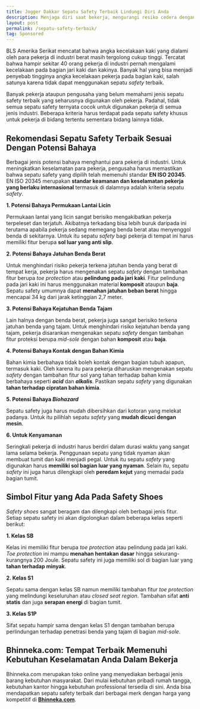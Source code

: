 ```yaml
---
title: Jogger Dakkar Sepatu Safety Terbaik Lindungi Diri Anda
description: Menjaga diri saat bekerja, mengurangi resiko cedera dengan menggunakan outfit yang tepat.
layout: post
permalink: /sepatu-safety-terbaik/
tag: Sponsored
---
```

BLS Amerika Serikat mencatat bahwa angka kecelakaan kaki yang dialami oleh para pekerja di industri berat masih tergolong cukup tinggi. Tercatat bahwa hampir sekitar 40 orang pekerja di industri pernah mengalami kecelakaan pada bagian jari kaki dan kakinya. Banyak hal yang bisa menjadi penyebab tingginya angka kecelakaan pekerja pada bagian kaki, salah satunya karena tidak dapat menggunakan sepatu _safety_ terbaik.

Banyak pekerja ataupun pengusaha yang belum memahami jenis sepatu safety terbaik yang seharusnya digunakan oleh pekerja. Padahal, tidak semua sepatu safety ternyata cocok untuk digunakan pekerja di semua jenis industri. Beberapa kriteria harus terdapat pada sepatu safety khusus untuk pekerja di bidang tertentu sementara bidang lainnya tidak.

<amp-img width="630" height="473" src="{{site.url}}/assets/img/blog/sepatu-safety-jogger-dakar-300x225.jpg" alt="jogger dakkar" layout="responsive"></amp-img>

## **Rekomendasi Sepatu Safety Terbaik Sesuai Dengan Potensi Bahaya**

Berbagai jenis potensi bahaya menghantui para pekerja di industri. Untuk meningkatkan keselamatan para pekerja, pengusaha harus memastikan bahwa sepatu safety yang dipilih telah memenuhi standar **EN ISO 20345**. EN ISO 20345 merupakan **standar keamanan dan keselamatan pekerja yang berlaku internasional** termasuk di dalamnya adalah kriteria sepatu _safety_.

**1. Potensi Bahaya Permukaan Lantai Licin**

Permukaan lantai yang licin sangat berisiko mengakibatkan pekerja terpeleset dan terjatuh. Akibatnya terkadang bisa lebih buruk daripada ini terutama apabila pekerja sedang memegang benda berat atau menyenggol benda di sekitarnya. Untuk itu sepatu _safety_ bagi pekerja di tempat ini harus memiliki fitur berupa **sol luar yang anti slip**.

**2. Potensi Bahaya Jatuhan Benda Berat**

Untuk menghindari risiko pekerja terkena jatuhan benda yang berat di tempat kerja, pekerja harus mengenakan sepatu _safety_ dengan tambahan fitur berupa _toe protection_ atau **pelindung pada jari kaki**. Fitur pelindung pada jari kaki ini harus menggunakan material **komposit** ataupun **baja**. Sepatu safety umumnya dapat **menahan jatuhan beban berat** hingga mencapai 34 kg dari jarak ketinggian 2,7 meter.

**3. Potensi Bahaya Kejatuhan Benda Tajam**

Lain halnya dengan benda berat, pekerja juga sangat berisiko terkena jatuhan benda yang tajam. Untuk menghindari risiko kejatuhan benda yang tajam, pekerja disarankan mengenakan sepatu _safety_ dengan tambahan fitur proteksi berupa _mid-sole_ dengan bahan **komposit** atau **baja**.

**4. Potensi Bahaya Kontak dengan Bahan Kimia**

Bahan kimia berbahaya tidak boleh kontak dengan bagian tubuh apapun, termasuk kaki. Oleh karena itu para pekerja diharuskan mengenakan sepatu _safety_ dengan tambahan fitur sol yang tahan terhadap bahan kimia berbahaya seperti **_acid_** dan _**alkalis**_. Pastikan sepatu _safety_ yang digunakan **tahan terhadap cipratan bahan kimia**.

**5. Potensi Bahaya _Biohazard_**

Sepatu safety juga harus mudah dibersihkan dari kotoran yang melekat padanya. Untuk itu pilihlah sepatu _safety_ yang **mudah dicuci dengan mesin**.

**6. Untuk Kenyamanan**

Seringkali pekerja di industri harus berdiri dalam durasi waktu yang sangat lama selama bekerja. Penggunaan sepatu yang tidak nyaman akan membuat tumit dan kaki menjadi pegal. Untuk itu sepatu _safety_ yang digunakan harus **memiliki sol bagian luar yang nyaman**. Selain itu, sepatu _safety_ ini juga harus dilengkapi oleh **peredam kejut** yang memadai pada bagian tumit.

## **Simbol Fitur yang Ada Pada Safety Shoes**

_Safety shoes_ sangat beragam dan dilengkapi oleh berbagai jenis fitur. Setiap sepatu safety ini akan digolongkan dalam beberapa kelas seperti berikut:

**1. Kelas SB**

Kelas ini memiliki fitur berupa _toe protection_ atau pelindung pada jari kaki. _Toe protection_ ini mampu **menahan hentakan dasar** hingga sekurang-kurangnya 200 Joule. Sepatu safety ini juga memiliki sol di bagian luar yang **tahan terhadap minyak**.

**2. Kelas S1**

Sepatu sama dengan kelas SB namun memiliki tambahan fitur _toe protection_ yang melindungi keseluruhan atau _closed seat region_. Tambahan sifat **anti statis** dan juga **serapan energi** di bagian tumit.

**3. Kelas S1P**

Sifat sepatu hampir sama dengan kelas S1 dengan tambahan berupa perlindungan terhadap penetrasi benda yang tajam di bagian _mid-sole_. 

## **Bhinneka.com: Tempat Terbaik Memenuhi Kebutuhan Keselamatan Anda Dalam Bekerja**

Bhinneka.com merupakan toko online yang menyediakan berbagai jenis barang kebutuhan masyarakat. Dari mulai kebutuhan pribadi rumah tangga, kebutuhan kantor hingga kebutuhan professional tersedia di sini. Anda bisa mendapatkan sepatu safety terbaik dari berbagai merk dengan harga yang kompetitif di **[Bhinneka.com](https://www.bhinneka.com/jual-steel-toe-work-boots-and-shoes/6839011744/)**.
